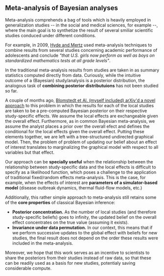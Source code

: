## Meta-analysis of Bayesian analyses 

Meta-analysis comprehends a bag of tools which is heavily employed in generalization studies -- in the social and medical sciences, for example --, where the main goal is to synthetize the result of several smiliar scientific studies conduced under different conditions.


For example, in 2009, [Hyde and Mertz](https://www.pnas.org/content/106/22/8801) used meta-analysis techniques to combine results from several studies concerning academic performance of adolescents and conclude *"that U.S. girls now perform as well as boys on standardized mathematics tests at all grade levels"*.

In the traditional meta-analysis results from studies are taken in as summary statistics computed directly from data. Curiously, while the intuitive  outcome of a (Bayesian) study/analysis is a posterior distribution, the analogous task of **combining posterior distributuions** has not been studied so far.

A couple of months ago, [Blomstedt et Al. (myself included) arXiv'd a novel approach](https://arxiv.org/abs/1904.04484) to this problem in which the results for each of the local studies are taken to be a pre-computed Bayesian posterior on their respective study-specific effects. We assume the local effects are exchangeable given the overall effect. Furthermore, as in common Bayesian meta-analysis, we assume the analyst places a prior over the overall efect and defines the conditional for the local effects given the overall effect. Putting these elements together, we are left with a tree-structured undirected graphical model. Then, the problem of problem of updating our belief about an effect of interest translates to marginalizing the graphical model with respect to all variables but that effect.

Our approach can be **specially useful** when the relationship between the relationship between study-specific data and the local effects is difficult to specify as a likelihood function, which poses  a challenge to the application of traditional fixed/random effects meta-analysis. This is the case, for example, when the effects of interest are **parameters of a simulator-based model** (disease outbreak dynamics, thermal fluid-flow models, etc.)

Additionally, this rather simple approach to meta-analysis still retains some of the **core properties** of classical Bayesian inference:

* **Posterior concentration.** As the number of local studies (and therefore study-specific beliefs) goes to infinity, the updated belief on the overall effect concentrates on the true value (assuming it exists).
* **Invariance under data permutation.** In our context, this means that if we perform successive updates to the global effect with beliefs for new studies, the final result does not depend on the order these results were included in the meta-analysis.


Moreover, we hope that this work serves as an incentive to scientists to share the posteriors from their studies instead of raw data, so that these can be readily used as a basis for new studies, potentialy saving considerable compute. 

